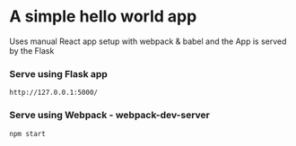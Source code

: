 # A simple hello world app

Uses manual React app setup with webpack & babel and the App is served by the Flask

### Serve using Flask app

```
http://127.0.0.1:5000/
```

### Serve using Webpack - webpack-dev-server

```
npm start
```
